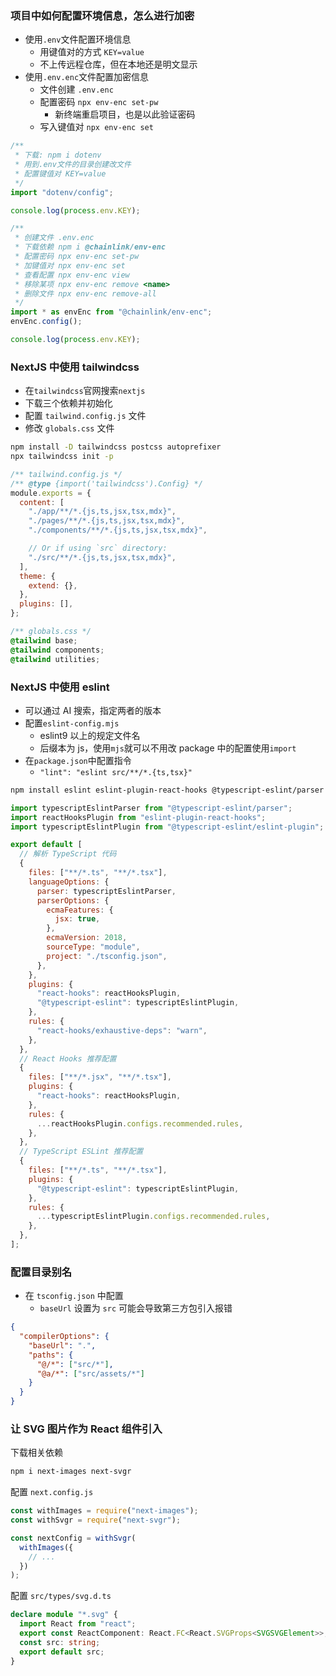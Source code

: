 ### 项目中如何配置环境信息，怎么进行加密

- 使用`.env`文件配置环境信息
  - 用键值对的方式 `KEY=value`
  - 不上传远程仓库，但在本地还是明文显示
- 使用`.env.enc`文件配置加密信息
  - 文件创建 `.env.enc`
  - 配置密码 `npx env-enc set-pw`
    - 新终端重启项目，也是以此验证密码
  - 写入键值对 `npx env-enc set`

```js
/**
 * 下载: npm i dotenv
 * 用到.env文件的目录创建改文件
 * 配置键值对 KEY=value
 */
import "dotenv/config";

console.log(process.env.KEY);

/**
 * 创建文件 .env.enc
 * 下载依赖 npm i @chainlink/env-enc
 * 配置密码 npx env-enc set-pw
 * 加键值对 npx env-enc set
 * 查看配置 npx env-enc view
 * 移除某项 npx env-enc remove <name>
 * 删除文件 npx env-enc remove-all
 */
import * as envEnc from "@chainlink/env-enc";
envEnc.config();

console.log(process.env.KEY);
```

### NextJS 中使用 tailwindcss

- 在`tailwindcss`官网搜索`nextjs`
- 下载三个依赖并初始化
- 配置 `tailwind.config.js` 文件
- 修改 `globals.css` 文件

```bash
npm install -D tailwindcss postcss autoprefixer
npx tailwindcss init -p
```

```js
/** tailwind.config.js */
/** @type {import('tailwindcss').Config} */
module.exports = {
  content: [
    "./app/**/*.{js,ts,jsx,tsx,mdx}",
    "./pages/**/*.{js,ts,jsx,tsx,mdx}",
    "./components/**/*.{js,ts,jsx,tsx,mdx}",

    // Or if using `src` directory:
    "./src/**/*.{js,ts,jsx,tsx,mdx}",
  ],
  theme: {
    extend: {},
  },
  plugins: [],
};
```

```css
/** globals.css */
@tailwind base;
@tailwind components;
@tailwind utilities;
```

### NextJS 中使用 eslint

- 可以通过 AI 搜索，指定两者的版本
- 配置`eslint-config.mjs`
  - eslint9 以上的规定文件名
  - 后缀本为 js，使用`mjs`就可以不用改 package 中的配置使用`import`
- 在`package.json`中配置指令
  - `"lint": "eslint src/**/*.{ts,tsx}"`

```bash
npm install eslint eslint-plugin-react-hooks @typescript-eslint/parser @typescript-eslint/eslint-plugin --save-dev
```

```js
import typescriptEslintParser from "@typescript-eslint/parser";
import reactHooksPlugin from "eslint-plugin-react-hooks";
import typescriptEslintPlugin from "@typescript-eslint/eslint-plugin";

export default [
  // 解析 TypeScript 代码
  {
    files: ["**/*.ts", "**/*.tsx"],
    languageOptions: {
      parser: typescriptEslintParser,
      parserOptions: {
        ecmaFeatures: {
          jsx: true,
        },
        ecmaVersion: 2018,
        sourceType: "module",
        project: "./tsconfig.json",
      },
    },
    plugins: {
      "react-hooks": reactHooksPlugin,
      "@typescript-eslint": typescriptEslintPlugin,
    },
    rules: {
      "react-hooks/exhaustive-deps": "warn",
    },
  },
  // React Hooks 推荐配置
  {
    files: ["**/*.jsx", "**/*.tsx"],
    plugins: {
      "react-hooks": reactHooksPlugin,
    },
    rules: {
      ...reactHooksPlugin.configs.recommended.rules,
    },
  },
  // TypeScript ESLint 推荐配置
  {
    files: ["**/*.ts", "**/*.tsx"],
    plugins: {
      "@typescript-eslint": typescriptEslintPlugin,
    },
    rules: {
      ...typescriptEslintPlugin.configs.recommended.rules,
    },
  },
];
```

### 配置目录别名

- 在 `tsconfig.json` 中配置
  - `baseUrl` 设置为 `src` 可能会导致第三方包引入报错

```json
{
  "compilerOptions": {
    "baseUrl": ".",
    "paths": {
      "@/*": ["src/*"],
      "@a/*": ["src/assets/*"]
    }
  }
}
```

### 让 SVG 图片作为 React 组件引入

下载相关依赖

```bash
npm i next-images next-svgr
```

配置 `next.config.js`

```js
const withImages = require("next-images");
const withSvgr = require("next-svgr");

const nextConfig = withSvgr(
  withImages({
    // ...
  })
);
```

配置 `src/types/svg.d.ts`

```ts
declare module "*.svg" {
  import React from "react";
  export const ReactComponent: React.FC<React.SVGProps<SVGSVGElement>>;
  const src: string;
  export default src;
}
```
